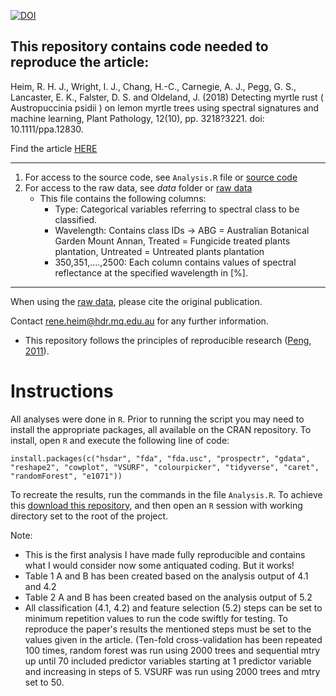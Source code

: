 [![DOI](https://zenodo.org/badge/92111648.svg)](https://zenodo.org/badge/latestdoi/92111648)


## This repository contains code needed to reproduce the article:

Heim, R. H. J., Wright, I. J., Chang, H.-C., Carnegie, A. J., Pegg, G. S., Lancaster, E. K., Falster, D. S. and Oldeland, J. (2018) 
Detecting myrtle rust ( Austropuccinia psidii ) on lemon myrtle trees using spectral signatures and machine learning, Plant Pathology, 12(10), pp. 3218?3221. doi: 10.1111/ppa.12830.

Find the article [HERE](http://onlinelibrary.wiley.com/doi/10.1111/ppa.12830/full)
***
    
1. For access to the source code, see `Analysis.R` file or [source code](https://github.com/ReneHeim/MyrtleRust-LemonMyrtle-Classification/blob/master/Analysis.R)  
2. For access to the raw data, see *data* folder or [raw data](https://github.com/ReneHeim/MyrtleRust-LemonMyrtle-Classification/blob/master/data/Input_for_C1_AllSpectraABGPlantation_LeafClip.csv) 
	+ This file contains the following columns:
		- Type: Categorical variables referring to spectral class to be classified.
		- Wavelength: Contains class IDs -> ABG = Australian Botanical Garden Mount Annan, Treated = Fungicide treated plants plantation, Untreated = Untreated plants plantation
		- 350,351,....,2500: Each column contains values of spectral reflectance at the specified wavelength in [%].
    
***
When using the [raw data](https://github.com/ReneHeim/MyrtleRust-LemonMyrtle-Classification/blob/master/data/Input_for_C1_AllSpectraABGPlantation_LeafClip.csv), please cite the original publication.

Contact rene.heim@hdr.mq.edu.au for any further information.  

+ This repository follows the principles of reproducible research ([Peng, 2011](http://www.sciencemag.org/content/334/6060/1226)).

# Instructions

All analyses were done in `R`. Prior to running the script you may need to install the appropriate packages, all available on the CRAN repository. To install, open `R` and execute the following line of code:

```
install.packages(c("hsdar", "fda", "fda.usc", "prospectr", "gdata", "reshape2", "cowplot", "VSURF", "colourpicker", "tidyverse", "caret", "randomForest", "e1071"))
```

To recreate the results, run the commands in the file `Analysis.R`. To achieve this [download this repository](https://github.com/reneheim/myrtlerust-lemonmyrtle-classification/archive/master.zip), and then open an `R` session with working directory set to the root of the project.


Note: 

+ This is the first analysis I have made fully reproducible and contains what I would consider now some antiquated coding. But it works!
+ Table 1 A and B has been created based on the analysis output of 4.1 and 4.2
+ Table 2 A and B has been created based on the analysis output of 5.2
+ All classification (4.1, 4.2) and feature selection (5.2) steps can be set to minimum repetition values to run the code swiftly for testing. To reproduce the paper's results the mentioned steps must be set to the values given in the article. (Ten-fold cross-validation has been repeated 100 times,  random forest was run using 2000 trees and sequential mtry up until 70 included predictor variables starting at 1 predictor variable and increasing in steps of 5. VSURF was run using 2000 trees and mtry set to 50.


